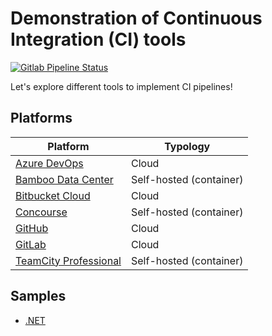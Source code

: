 # Demonstration of Continuous Integration (CI) tools

[![Gitlab Pipeline Status](https://img.shields.io/gitlab/pipeline-status/devpro-labs%2Fci-pipeline-samples?logo=GitLab)](https://gitlab.com/devpro-labs/ci-tools-demo/-/commits/main)

Let's explore different tools to implement CI pipelines!

## Platforms

Platform                                   | Typology
-------------------------------------------|------------------------
[Azure DevOps](docs/azure-devops.md)       | Cloud
[Bamboo Data Center](docs/bamboo.md)       | Self-hosted (container)
[Bitbucket Cloud](docs/bitbucket-cloud.md) | Cloud
[Concourse](docs/concourse.md)             | Self-hosted (container)
[GitHub](docs/github.md)                   | Cloud
[GitLab](docs/gitlab.md)                   | Cloud
[TeamCity Professional](docs/teamcity.md)  | Self-hosted (container)

## Samples

* [.NET](samples/dotnet/README.md)
